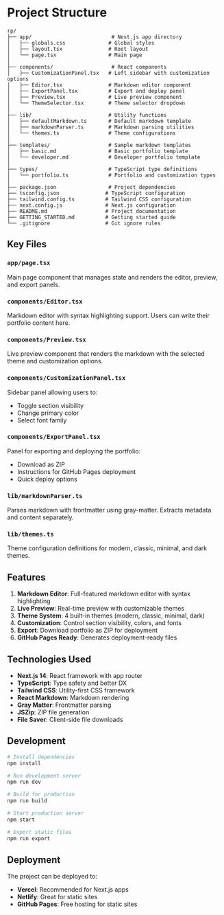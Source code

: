 # Project Structure

```
rp/
├── app/                          # Next.js app directory
│   ├── globals.css              # Global styles
│   ├── layout.tsx               # Root layout
│   └── page.tsx                 # Main page
│
├── components/                   # React components
│   ├── CustomizationPanel.tsx   # Left sidebar with customization options
│   ├── Editor.tsx               # Markdown editor component
│   ├── ExportPanel.tsx          # Export and deploy panel
│   ├── Preview.tsx              # Live preview component
│   └── ThemeSelector.tsx        # Theme selector dropdown
│
├── lib/                         # Utility functions
│   ├── defaultMarkdown.ts       # Default markdown template
│   ├── markdownParser.ts        # Markdown parsing utilities
│   └── themes.ts                # Theme configurations
│
├── templates/                   # Sample markdown templates
│   ├── basic.md                 # Basic portfolio template
│   └── developer.md             # Developer portfolio template
│
├── types/                       # TypeScript type definitions
│   └── portfolio.ts             # Portfolio and customization types
│
├── package.json                 # Project dependencies
├── tsconfig.json               # TypeScript configuration
├── tailwind.config.ts          # Tailwind CSS configuration
├── next.config.js              # Next.js configuration
├── README.md                   # Project documentation
├── GETTING_STARTED.md          # Getting started guide
└── .gitignore                  # Git ignore rules
```

## Key Files

### `app/page.tsx`
Main page component that manages state and renders the editor, preview, and export panels.

### `components/Editor.tsx`
Markdown editor with syntax highlighting support. Users can write their portfolio content here.

### `components/Preview.tsx`
Live preview component that renders the markdown with the selected theme and customization options.

### `components/CustomizationPanel.tsx`
Sidebar panel allowing users to:
- Toggle section visibility
- Change primary color
- Select font family

### `components/ExportPanel.tsx`
Panel for exporting and deploying the portfolio:
- Download as ZIP
- Instructions for GitHub Pages deployment
- Quick deploy options

### `lib/markdownParser.ts`
Parses markdown with frontmatter using gray-matter. Extracts metadata and content separately.

### `lib/themes.ts`
Theme configuration definitions for modern, classic, minimal, and dark themes.

## Features

1. **Markdown Editor**: Full-featured markdown editor with syntax highlighting
2. **Live Preview**: Real-time preview with customizable themes
3. **Theme System**: 4 built-in themes (modern, classic, minimal, dark)
4. **Customization**: Control section visibility, colors, and fonts
5. **Export**: Download portfolio as ZIP for deployment
6. **GitHub Pages Ready**: Generates deployment-ready files

## Technologies Used

- **Next.js 14**: React framework with app router
- **TypeScript**: Type safety and better DX
- **Tailwind CSS**: Utility-first CSS framework
- **React Markdown**: Markdown rendering
- **Gray Matter**: Frontmatter parsing
- **JSZip**: ZIP file generation
- **File Saver**: Client-side file downloads

## Development

```bash
# Install dependencies
npm install

# Run development server
npm run dev

# Build for production
npm run build

# Start production server
npm start

# Export static files
npm run export
```

## Deployment

The project can be deployed to:
- **Vercel**: Recommended for Next.js apps
- **Netlify**: Great for static sites
- **GitHub Pages**: Free hosting for static sites

